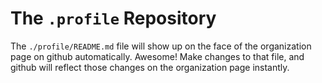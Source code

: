 # The `.profile` Repository
The `./profile/README.md` file will show up on the face of the organization page on github automatically.
Awesome!
Make changes to that file, and github will reflect those changes on the organization page instantly.